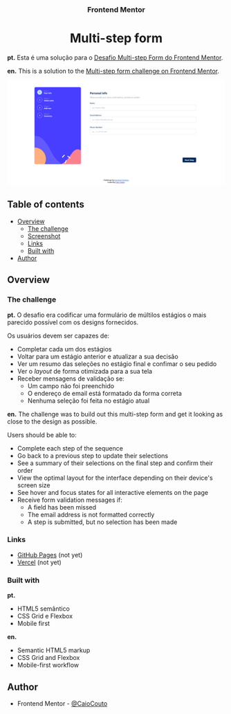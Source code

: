 <h3 align="center">Frontend Mentor</h3>
<h1 align="center">Multi-step form</h1>

**pt.** Esta é uma solução para o [Desafio Multi-step Form do Frontend Mentor](https://www.frontendmentor.io/challenges/multistep-form-YVAnSdqQBJ).

**en.** This is a solution to the [Multi-step form challenge on Frontend Mentor](https://www.frontendmentor.io/challenges/multistep-form-YVAnSdqQBJ).

![Design preview for the Multi-step form coding challenge](./Screenshot.png)

## Table of contents

- [Overview](#overview)
  - [The challenge](#the-challenge)
  - [Screenshot](#screenshot)
  - [Links](#links)
  - [Built with](#built-with)
- [Author](#author)


## Overview

### The challenge

**pt.** O desafio era codificar uma formulário de múltilos estágios o mais parecido possível com os designs fornecidos.

Os usuários devem ser capazes de:
- Completar cada um dos estágios
- Voltar para um estágio anterior e atualizar a sua decisão
- Ver um resumo das seleções no estágio final e confimar o seu pedido
- Ver o *layout* de forma otimizada para a sua tela
- Receber mensagens de validação se:
  - Um campo não foi preenchido
  - O endereço de email está formatado da forma correta
  - Nenhuma seleção foi feita no estágio atual

**en.** The challenge was to build out this multi-step form and get it looking as close to the design as possible.

Users should be able to:

- Complete each step of the sequence
- Go back to a previous step to update their selections
- See a summary of their selections on the final step and confirm their order
- View the optimal layout for the interface depending on their device's screen size
- See hover and focus states for all interactive elements on the page
- Receive form validation messages if:
  - A field has been missed
  - The email address is not formatted correctly
  - A step is submitted, but no selection has been made


### Links

- [GitHub Pages](https://pages.github.com/) (not yet)
- [Vercel](https://vercel.com/) (not yet)

### Built with

**pt.**
- HTML5 semântico
- CSS Grid e Flexbox
- Mobile first

**en.**
- Semantic HTML5 markup
- CSS Grid and Flexbox
- Mobile-first workflow

## Author

- Frontend Mentor - [@CaioCouto](https://www.frontendmentor.io/profile/CaioCouto)
